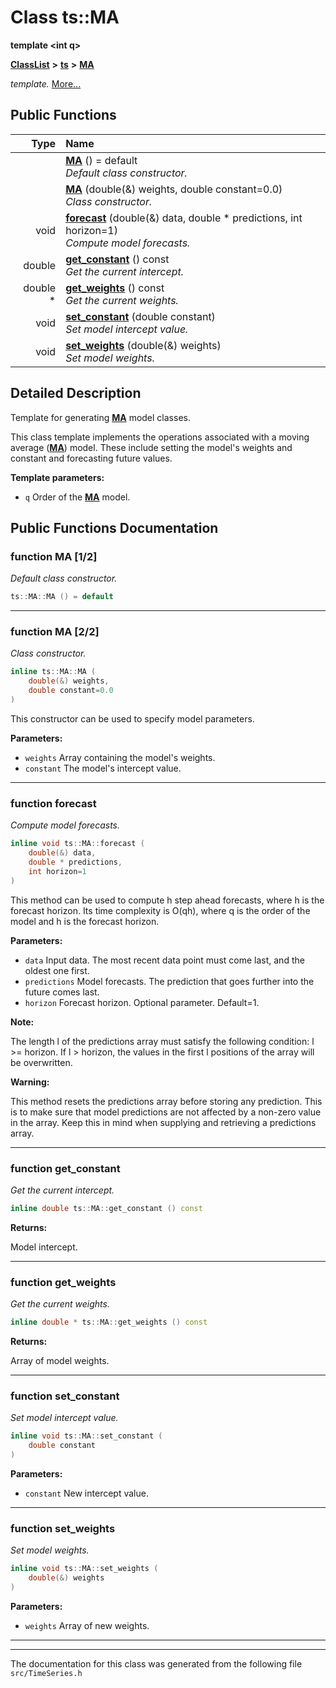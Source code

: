 

# Class ts::MA

**template &lt;int q&gt;**



[**ClassList**](annotated.md) **>** [**ts**](namespacets.md) **>** [**MA**](classts_1_1MA.md)



_template._ [More...](#detailed-description)






































## Public Functions

| Type | Name |
| ---: | :--- |
|   | [**MA**](#function-ma-12) () = default<br>_Default class constructor._  |
|   | [**MA**](#function-ma-22) (double(&) weights, double constant=0.0) <br>_Class constructor._  |
|  void | [**forecast**](#function-forecast) (double(&) data, double \* predictions, int horizon=1) <br>_Compute model forecasts._  |
|  double | [**get\_constant**](#function-get_constant) () const<br>_Get the current intercept._  |
|  double \* | [**get\_weights**](#function-get_weights) () const<br>_Get the current weights._  |
|  void | [**set\_constant**](#function-set_constant) (double constant) <br>_Set model intercept value._  |
|  void | [**set\_weights**](#function-set_weights) (double(&) weights) <br>_Set model weights._  |




























## Detailed Description


Template for generating [**MA**](classts_1_1MA.md) model classes.


This class template implements the operations associated with a moving average ([**MA**](classts_1_1MA.md)) model. These include setting the model's weights and constant and forecasting future values.




**Template parameters:**


* `q` Order of the [**MA**](classts_1_1MA.md) model. 




    
## Public Functions Documentation




### function MA [1/2]

_Default class constructor._ 
```C++
ts::MA::MA () = default
```




<hr>



### function MA [2/2]

_Class constructor._ 
```C++
inline ts::MA::MA (
    double(&) weights,
    double constant=0.0
) 
```



This constructor can be used to specify model parameters.




**Parameters:**


* `weights` Array containing the model's weights. 
* `constant` The model's intercept value. 




        

<hr>



### function forecast 

_Compute model forecasts._ 
```C++
inline void ts::MA::forecast (
    double(&) data,
    double * predictions,
    int horizon=1
) 
```



This method can be used to compute h step ahead forecasts, where h is the forecast horizon. Its time complexity is O(qh), where q is the order of the model and h is the forecast horizon.




**Parameters:**


* `data` Input data. The most recent data point must come last, and the oldest one first. 
* `predictions` Model forecasts. The prediction that goes further into the future comes last. 
* `horizon` Forecast horizon. Optional parameter. Default=1.



**Note:**

The length l of the predictions array must satisfy the following condition: l &gt;= horizon. If l &gt; horizon, the values in the first l positions of the array will be overwritten.




**Warning:**

This method resets the predictions array before storing any prediction. This is to make sure that model predictions are not affected by a non-zero value in the array. Keep this in mind when supplying and retrieving a predictions array. 





        

<hr>



### function get\_constant 

_Get the current intercept._ 
```C++
inline double ts::MA::get_constant () const
```





**Returns:**

Model intercept. 





        

<hr>



### function get\_weights 

_Get the current weights._ 
```C++
inline double * ts::MA::get_weights () const
```





**Returns:**

Array of model weights. 





        

<hr>



### function set\_constant 

_Set model intercept value._ 
```C++
inline void ts::MA::set_constant (
    double constant
) 
```





**Parameters:**


* `constant` New intercept value. 




        

<hr>



### function set\_weights 

_Set model weights._ 
```C++
inline void ts::MA::set_weights (
    double(&) weights
) 
```





**Parameters:**


* `weights` Array of new weights. 




        

<hr>

------------------------------
The documentation for this class was generated from the following file `src/TimeSeries.h`

